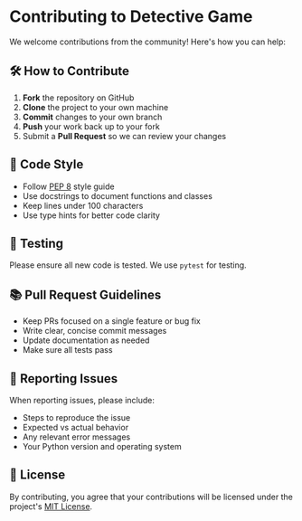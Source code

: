 # Contributing to Detective Game

We welcome contributions from the community! Here's how you can help:

## 🛠 How to Contribute

1. **Fork** the repository on GitHub
2. **Clone** the project to your own machine
3. **Commit** changes to your own branch
4. **Push** your work back up to your fork
5. Submit a **Pull Request** so we can review your changes

## 📝 Code Style

- Follow [PEP 8](https://www.python.org/dev/peps/pep-0008/) style guide
- Use docstrings to document functions and classes
- Keep lines under 100 characters
- Use type hints for better code clarity

## 🧪 Testing

Please ensure all new code is tested. We use `pytest` for testing.

## 📚 Pull Request Guidelines

- Keep PRs focused on a single feature or bug fix
- Write clear, concise commit messages
- Update documentation as needed
- Make sure all tests pass

## 🐛 Reporting Issues

When reporting issues, please include:
- Steps to reproduce the issue
- Expected vs actual behavior
- Any relevant error messages
- Your Python version and operating system

## 📄 License

By contributing, you agree that your contributions will be licensed under the project's [MIT License](LICENSE).
